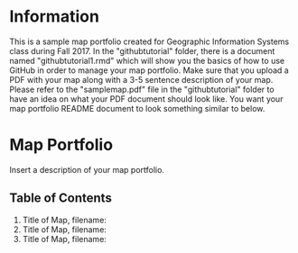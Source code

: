 # Information
This is a sample map portfolio created for Geographic Information Systems class during Fall 2017. In the "githubtutorial" folder, there is a document named "githubtutorial1.rmd" which will show you the basics of how to use GitHub in order to manage your map portfolio. Make sure that you upload a PDF with your map along with a 3-5 sentence description of your map. Please refer to the "samplemap.pdf" file in the "githubtutorial" folder to have an idea on what your PDF document should look like. You want your map portfolio README document to look something similar to below. 


# Map Portfolio
Insert a description of your map portfolio.

## Table of Contents

1. Title of Map, filename:
2. Title of Map, filename:
3. Title of Map, filename:

